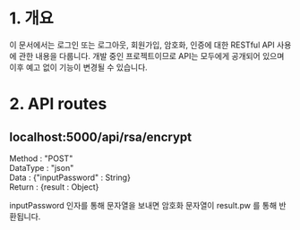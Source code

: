 # 1. 개요

이 문서에서는 로그인 또는 로그아웃, 회원가입, 암호화, 인증에 대한 RESTful API 사용에 관한 내용을 다룹니다.
개발 중인 프로젝트이므로 API는 모두에게 공개되어 있으며 이후 예고 없이 기능이 변경될 수 있습니다.


# 2. API routes

## localhost:5000/api/rsa/encrypt
Method : "POST"</br>
DataType : "json"</br>
Data : {"inputPassword" : String}</br>
Return : {result : Object}

inputPassword 인자를 통해 문자열을 보내면 암호화 문자열이 result.pw 를 통해 반환됩니다.

